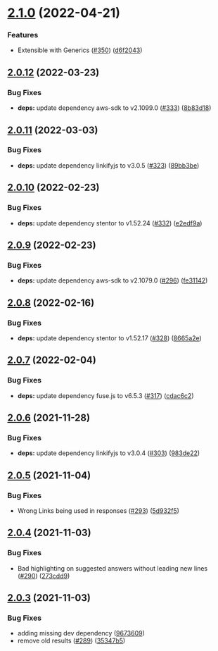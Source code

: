 # [2.1.0](https://github.com/xapp-ai/question-answering-handler/compare/v2.0.12...v2.1.0) (2022-04-21)


### Features

* Extensible with Generics ([#350](https://github.com/xapp-ai/question-answering-handler/issues/350)) ([d6f2043](https://github.com/xapp-ai/question-answering-handler/commit/d6f20430d01e44efa36f070bd389f7011c42352e))

## [2.0.12](https://github.com/xapp-ai/question-answering-handler/compare/v2.0.11...v2.0.12) (2022-03-23)


### Bug Fixes

* **deps:** update dependency aws-sdk to v2.1099.0 ([#333](https://github.com/xapp-ai/question-answering-handler/issues/333)) ([8b83d18](https://github.com/xapp-ai/question-answering-handler/commit/8b83d183baec863f48aeaec449f835de49f44791))

## [2.0.11](https://github.com/xapp-ai/question-answering-handler/compare/v2.0.10...v2.0.11) (2022-03-03)


### Bug Fixes

* **deps:** update dependency linkifyjs to v3.0.5 ([#323](https://github.com/xapp-ai/question-answering-handler/issues/323)) ([89bb3be](https://github.com/xapp-ai/question-answering-handler/commit/89bb3bedb522b67109cf686f87c004f3118f937f))

## [2.0.10](https://github.com/xapp-ai/question-answering-handler/compare/v2.0.9...v2.0.10) (2022-02-23)


### Bug Fixes

* **deps:** update dependency stentor to v1.52.24 ([#332](https://github.com/xapp-ai/question-answering-handler/issues/332)) ([e2edf9a](https://github.com/xapp-ai/question-answering-handler/commit/e2edf9ae6be440a2af384a798a7879ec96695415))

## [2.0.9](https://github.com/xapp-ai/question-answering-handler/compare/v2.0.8...v2.0.9) (2022-02-23)


### Bug Fixes

* **deps:** update dependency aws-sdk to v2.1079.0 ([#296](https://github.com/xapp-ai/question-answering-handler/issues/296)) ([fe31142](https://github.com/xapp-ai/question-answering-handler/commit/fe3114255b85fa0cfa908f20837c3fb351637e08))

## [2.0.8](https://github.com/xapp-ai/question-answering-handler/compare/v2.0.7...v2.0.8) (2022-02-16)


### Bug Fixes

* **deps:** update dependency stentor to v1.52.17 ([#328](https://github.com/xapp-ai/question-answering-handler/issues/328)) ([8665a2e](https://github.com/xapp-ai/question-answering-handler/commit/8665a2eed4405b41ff50c28511ab7b4c24ef6dae))

## [2.0.7](https://github.com/xapp-ai/question-answering-handler/compare/v2.0.6...v2.0.7) (2022-02-04)


### Bug Fixes

* **deps:** update dependency fuse.js to v6.5.3 ([#317](https://github.com/xapp-ai/question-answering-handler/issues/317)) ([cdac6c2](https://github.com/xapp-ai/question-answering-handler/commit/cdac6c2ddb1755365dc5b3137a125c5283b1b66a))

## [2.0.6](https://github.com/xapp-ai/question-answering-handler/compare/v2.0.5...v2.0.6) (2021-11-28)


### Bug Fixes

* **deps:** update dependency linkifyjs to v3.0.4 ([#303](https://github.com/xapp-ai/question-answering-handler/issues/303)) ([983de22](https://github.com/xapp-ai/question-answering-handler/commit/983de22fd7fd08eaf18194429518ba8c9144af25))

## [2.0.5](https://github.com/xapp-ai/question-answering-handler/compare/v2.0.4...v2.0.5) (2021-11-04)


### Bug Fixes

* Wrong Links being used in responses ([#293](https://github.com/xapp-ai/question-answering-handler/issues/293)) ([5d932f5](https://github.com/xapp-ai/question-answering-handler/commit/5d932f5f63aeef30c7b2afbbcb8f94c98dc8d214))

## [2.0.4](https://github.com/xapp-ai/question-answering-handler/compare/v2.0.3...v2.0.4) (2021-11-03)


### Bug Fixes

* Bad highlighting on suggested answers without leading new lines ([#290](https://github.com/xapp-ai/question-answering-handler/issues/290)) ([273cdd9](https://github.com/xapp-ai/question-answering-handler/commit/273cdd9754906520699bcf58e3fa13c86405e0ea))

## [2.0.3](https://github.com/xapp-ai/question-answering-handler/compare/v2.0.2...v2.0.3) (2021-11-03)


### Bug Fixes

* adding missing dev dependency ([9673609](https://github.com/xapp-ai/question-answering-handler/commit/9673609cc57f5a1a618c452e9ee7f5204964c37d))
* remove old results ([#289](https://github.com/xapp-ai/question-answering-handler/issues/289)) ([35347b5](https://github.com/xapp-ai/question-answering-handler/commit/35347b53c07ade8969f420657ec1f01d53f7e47e))
